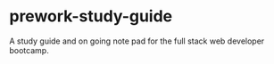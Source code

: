# prework-study-guide
A study guide and on going note pad for the full stack web developer bootcamp.
